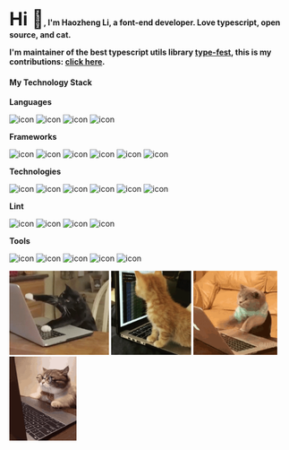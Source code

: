 **<font size='6'>Hi 👋</font>, I'm Haozheng Li, a font-end developer. Love typescript, open source, and cat.**


**I'm maintainer of the best typescript utils library [type-fest](https://github.com/sindresorhus/type-fest), this is my contributions: [click here](https://github.com/sindresorhus/type-fest/pulls?q=is%3Apr+author%3AEmiyaaaaa).**


#### My Technology Stack

**Languages**

![icon](https://img.shields.io/badge/Typescript-%23404040?logo=typescript)
![icon](https://img.shields.io/badge/Javascript-%23404040?logo=Javascript)
![icon](https://img.shields.io/badge/Html5-%23404040?logo=html5)
![icon](https://img.shields.io/badge/CSS3-%23404040?logo=css3)

**Frameworks**

![icon](https://img.shields.io/badge/React-%23404040?logo=React)
![icon](https://img.shields.io/badge/Svelte-%23404040?logo=Svelte)
![icon](https://img.shields.io/badge/Next-%23404040?logo=nextdotjs)
![icon](https://img.shields.io/badge/Tailwind_css-%23404040?logo=tailwindcss)
![icon](https://img.shields.io/badge/Node.js-%23404040?logo=nodedotjs)
![icon](https://img.shields.io/badge/koa.js-%23404040?logo=koa)

**Technologies**

![icon](https://img.shields.io/badge/Vite-%23404040?logo=Vite)
![icon](https://img.shields.io/badge/Rollup-%23404040?logo=Rollupdotjs)
![icon](https://img.shields.io/badge/Turborepo-%23404040?logo=turborepo)
![icon](https://img.shields.io/badge/Vitest-%23404040?logo=Vitest)
![icon](https://img.shields.io/badge/Three.js-%23404040?logo=threedotjs)
![icon](https://img.shields.io/badge/MySQL-%23404040?logo=mysql)

**Lint**

![icon](https://img.shields.io/badge/Biome-%23404040?logo=biome)
![icon](https://img.shields.io/badge/Eslint-%23404040?logo=eslint)
![icon](https://img.shields.io/badge/prettier-%23404040?logo=prettier)
![icon](https://img.shields.io/badge/xo-%23404040?logo=xo)

**Tools**

![icon](https://img.shields.io/badge/Shell-%23404040?logo=gnubash)
![icon](https://img.shields.io/badge/Git-%23404040?logo=git)
![icon](https://img.shields.io/badge/npm-%23404040?logo=npm)
![icon](https://img.shields.io/badge/Github_actions-%23404040?logo=githubactions)
![icon](https://img.shields.io/badge/Github_copilot-%23404040?logo=githubcopilot)

<p float="left">
<img height='150' src='./cat-coding/1.gif'>
<img height='150' src='./cat-coding/2.gif'>
<img height='150' src='./cat-coding/3.gif'>
<img height='150' src='./cat-coding/4.gif'>
</p>
